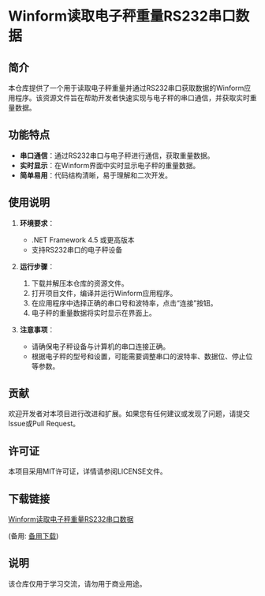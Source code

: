 # Winform读取电子秤重量RS232串口数据

## 简介

本仓库提供了一个用于读取电子秤重量并通过RS232串口获取数据的Winform应用程序。该资源文件旨在帮助开发者快速实现与电子秤的串口通信，并获取实时重量数据。

## 功能特点

- **串口通信**：通过RS232串口与电子秤进行通信，获取重量数据。
- **实时显示**：在Winform界面中实时显示电子秤的重量数据。
- **简单易用**：代码结构清晰，易于理解和二次开发。

## 使用说明

1. **环境要求**：
   - .NET Framework 4.5 或更高版本
   - 支持RS232串口的电子秤设备

2. **运行步骤**：
   1. 下载并解压本仓库的资源文件。
   2. 打开项目文件，编译并运行Winform应用程序。
   3. 在应用程序中选择正确的串口号和波特率，点击“连接”按钮。
   4. 电子秤的重量数据将实时显示在界面上。

3. **注意事项**：
   - 请确保电子秤设备与计算机的串口连接正确。
   - 根据电子秤的型号和设置，可能需要调整串口的波特率、数据位、停止位等参数。

## 贡献

欢迎开发者对本项目进行改进和扩展。如果您有任何建议或发现了问题，请提交Issue或Pull Request。

## 许可证

本项目采用MIT许可证，详情请参阅LICENSE文件。

## 下载链接
[Winform读取电子秤重量RS232串口数据](https://pan.quark.cn/s/3a27608f36cb) 

(备用: [备用下载](https://pan.baidu.com/s/1FDurqkDsz8U7j2iT-Hx9bw?pwd=1234))

## 说明

该仓库仅用于学习交流，请勿用于商业用途。
